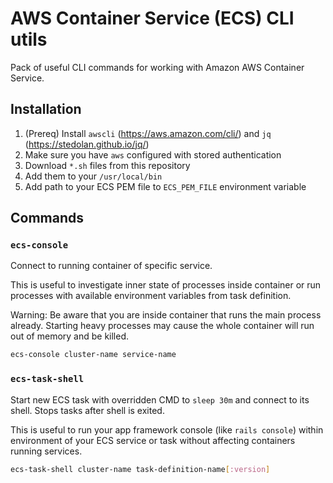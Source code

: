 # AWS Container Service (ECS) CLI utils

Pack of useful CLI commands for working with Amazon AWS Container Service.

## Installation

1. (Prereq) Install `awscli` (https://aws.amazon.com/cli/) and `jq` (https://stedolan.github.io/jq/)
2. Make sure you have `aws` configured with stored authentication
4. Download `*.sh` files from this repository
5. Add them to your `/usr/local/bin`
6. Add path to your ECS PEM file to `ECS_PEM_FILE` environment variable

## Commands

### `ecs-console`

Connect to running container of specific service. 

This is useful to investigate inner state of processes inside container or run processes with available environment variables from task definition.

Warning: Be aware that you are inside container that runs the main process already. Starting heavy processes may cause the whole container will run out of memory and be killed.

```bash
ecs-console cluster-name service-name
```

### `ecs-task-shell`

Start new ECS task with overridden CMD to `sleep 30m` and connect to its shell. Stops tasks after shell is exited.

This is useful to run your app framework console (like `rails console`) within environment of your ECS service or task without affecting containers running services.

```bash
ecs-task-shell cluster-name task-definition-name[:version]
```

